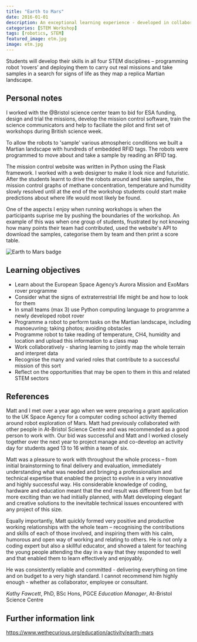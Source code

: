 ```yaml
---
title: "Earth to Mars"
date: 2016-01-01
description: An exceptional learning experience - developed in collaboration with space industry leaders and robotics innovators - that will alters students’ perception of both space exploration and their own potential contribution to this sector.
categories: [STEM Workshop]
tags: [robotics, STEM]
featured_image: etm.jpg
image: etm.jpg
---
```


Students will develop their skills in all four STEM disciplines – programming robot ‘rovers’  and deploying them  to carry out real missions and take samples in a search for signs of life as they map a replica Martian landscape.

## Personal notes

I worked with the @Bristol science center team to bid for ESA funding, design
and trial the missions, develop the mission control software, train the science
communicators and help to faciliate the pilot and first set of workshops during
British science week.

To allow the robots to 'sample' various atmospheric conditions we built a Martian landscape
with hundreds of embedded RFID tags. The robots were programmed to move about and take a sample
by reading an RFID tag. 

The mission control website was written in Python using the Flask framework. I worked with a 
web designer to make it look nice and futuristic. After the students learnt to drive the robots 
around and take samples, the mission control graphs of methane concentration, temperature and humidity
slowly resolved until at the end of the workshop students could start make predictions about where
life would most likely be found.

One of the aspects I enjoy when running workshops is when the participants
suprise me by pushing the boundaries of the workshop. An example of this was
when one group of students, frustrated by not knowing how many points their team
had contributed, used the website's API to download the samples, categorise them by team and then print a score table.

![Earth to Mars badge](/etm_badge.png)

## Learning objectives

* Learn about the European Space Agency’s Aurora Mission and ExoMars rover programme
* Consider what the signs of extraterrestrial life might be and how to look for them
* In small teams (max 3) use Python computing language to programme a newly developed robot rover
* Programme a robot to perform tasks on the Martian landscape, including manoeuvring; taking photos; avoiding obstacles
* Programme robot to take reading of temperature, CH4, humidity and location and upload this information to a class map
* Work collaboratively  - sharing learning to jointly map the whole terrain and interpret data
* Recognise the many and varied roles that contribute to a successful mission of this sort
* Reflect on the opportunities that may be open to them in this and related STEM sectors

## References

Matt and I met over a year ago when we were preparing a grant application to the UK Space Agency for a computer coding school activity themed around robot exploration of Mars. Matt had previously collaborated with other people in At-Bristol Science Centre and was recommended as a good person to work with. Our bid was successful and Matt and I worked closely together over the next year to project manage and co-develop an activity day for students aged 13 to 16 within a team of six.

Matt was a pleasure to work with throughout the whole process – from initial brainstorming to final delivery and evaluation, immediately understanding what was needed and bringing a professionalism and technical expertise that enabled the project to evolve in a very innovative and highly successful way. His considerable knowledge of coding, hardware and education meant  that the end result was different from but far more exciting than we had initially planned, with Matt developing elegant and creative solutions to the inevitable technical issues encountered with any project of this size. 

Equally importantly, Matt quickly formed very positive and productive working relationships with the whole team – recognising the contributions and skills of each of those involved, and inspiring them with his calm, humorous and open way of working and relating to others. He is not only a coding expert but also a skillful educator, and showed a talent for teaching the young people attending the day in a way that they responded to well and that enabled them to learn effectively and enjoyably.

He was consistently reliable and committed  - delivering everything on time and on budget to a very high standard. I cannot recommend him highly enough  - whether as collaborator, employee or consultant.

*Kathy Fawcett*, PhD, BSc Hons, PGCE
*Education Manager*, At-Bristol Science Centre

## Further information link

https://www.wethecurious.org/education/activity/earth-mars
